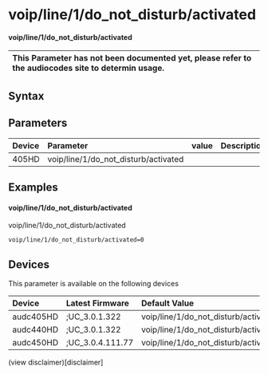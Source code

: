 ﻿---
description: voip/line/1/do_not_disturb/activated
search: false
---

# voip/line/1/do_not_disturb/activated

#### voip/line/1/do_not_disturb/activated


| This Parameter has not been documented yet, please refer to the audiocodes site to determin usage.  | 
| :--- |

## Syntax

## Parameters
|Device|Parameter|value|Description|
|:---|:---|:---|:---|
| 405HD | voip/line/1/do_not_disturb/activated |  |  |

## Examples
#### voip/line/1/do_not_disturb/activated

voip/line/1/do_not_disturb/activated

```
voip/line/1/do_not_disturb/activated=0
```

## Devices
This parameter is available on the following devices

| Device | Latest Firmware | Default Value |
|:---|:---|:---|
| audc405HD | ;UC_3.0.1.322 | voip/line/1/do_not_disturb/activated=0 
| audc440HD | ;UC_3.0.1.322 | voip/line/1/do_not_disturb/activated=0 
| audc450HD | ;UC_3.0.4.111.77 | voip/line/1/do_not_disturb/activated=0 

(view disclaimer)[disclaimer]

